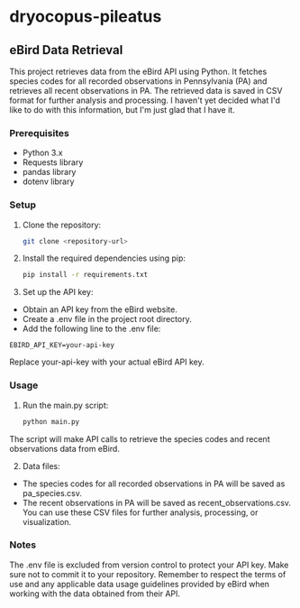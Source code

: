 # dryocopus-pileatus
## eBird Data Retrieval

This project retrieves data from the eBird API using Python. It fetches species codes for all recorded observations in Pennsylvania (PA) and retrieves all recent observations in PA. The retrieved data is saved in CSV format for further analysis and processing. I haven't yet decided what I'd like to do with this information, but I'm just glad that I have it.

### Prerequisites

- Python 3.x
- Requests library
- pandas library
- dotenv library

### Setup

1. Clone the repository:

   ```bash
   git clone <repository-url>
   ```

2. Install the required dependencies using pip:

    ```bash
    pip install -r requirements.txt
    ```

3. Set up the API key:

- Obtain an API key from the eBird website.
- Create a .env file in the project root directory.
- Add the following line to the .env file:

```
EBIRD_API_KEY=your-api-key
```
Replace your-api-key with your actual eBird API key.

### Usage
1. Run the main.py script:

    ```bash
    python main.py
    ```

The script will make API calls to retrieve the species codes and recent observations data from eBird.

2. Data files:

- The species codes for all recorded observations in PA will be saved as pa_species.csv.
- The recent observations in PA will be saved as recent_observations.csv.
You can use these CSV files for further analysis, processing, or visualization.


### Notes
The .env file is excluded from version control to protect your API key. Make sure not to commit it to your repository.
Remember to respect the terms of use and any applicable data usage guidelines provided by eBird when working with the data obtained from their API.